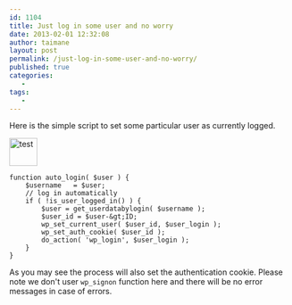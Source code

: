 ```yaml
---
id: 1104
title: Just log in some user and no worry
date: 2013-02-01 12:32:08
author: taimane
layout: post
permalink: /just-log-in-some-user-and-no-worry/
published: true
categories:
   -
tags:
   -
---
```

Here is the simple script to set some particular user as currently logged. 

<a href="https://programming-review.com/wp-content/uploads/2012/09/default_thumb.png"><img src="https://programming-review.com/wp-content/uploads/2012/09/default_thumb.png" alt="test" width="50" height="50" class="alignnone size-full wp-image-779" /></a>

```
function auto_login( $user ) {
	$username   = $user;
	// log in automatically
	if ( !is_user_logged_in() ) {
		$user = get_userdatabylogin( $username );
		$user_id = $user-&gt;ID;
		wp_set_current_user( $user_id, $user_login );
		wp_set_auth_cookie( $user_id );
		do_action( 'wp_login', $user_login );
	}
}
```
As you may see the process will also set the authentication cookie.
Please note we don't user <code>wp_signon</code> function here and there will be no error messages in case of errors.

